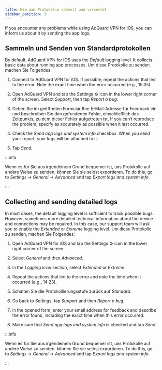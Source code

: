 ```yaml
---
title: Wie man Protokolle sammelt und versendet
sidebar_position: 3
---
```


If you encounter any problems while using AdGuard VPN for iOS, you can inform us about it by sending the app logs.

## Sammeln und Senden von Standardprotokollen

By default, AdGuard VPN for iOS uses the *Default* logging level. It collects basic data about running app processes. Um diese Protokolle zu senden, machen Sie Folgendes:

1. Connect to AdGuard VPN for iOS. If possible, repeat the actions that led to the error. Note the exact time when the error occurred (e.g., 15:35).

2. Open AdGuard VPN and tap the Settings ⚙ icon in the lower right corner of the screen. Select *Support*, then tap *Report a bug*.

3. Geben Sie im geöffneten Formular Ihre E-Mail-Adresse für Feedback ein und beschreiben Sie den gefundenen Fehler, einschließlich des Zeitpunkts, zu dem dieser Fehler aufgetreten ist. If you can’t reproduce the problem, specify as accurately as possible when it last occurred.

4. Check the *Send app logs and system info* checkbox. When you send your report, your logs will be attached to it.

5. Tap *Send*.

:::info

Wenn es für Sie aus irgendeinem Grund bequemer ist, uns Protokolle auf andere Weise zu senden, können Sie sie selbst exportieren. To do this, go to *Settings* → *General* → *Advanced* and tap *Export logs and system info*.

:::

## Collecting and sending detailed logs

In most cases, the default logging level is sufficient to track possible bugs. However, sometimes more detailed technical information about the device and connections may be required. In this case, our support team will ask you to enable the *Extended* or *Extreme* logging level. Um diese Protokolle zu senden, machen Sie Folgendes:

1. Open AdGuard VPN for iOS and tap the Settings ⚙ icon in the lower right corner of the screen.

2. Select *General* and then *Advanced*.

3. In the *Logging level* section, select *Extended* or *Extreme*.

4. Repeat the actions that led to the error and note the time when it occurred (e.g., 14:23).

5. Schalten Sie die Protokollierungsstufe zurück auf *Standard*.

6. Go back to *Settings*, tap *Support* and then *Report a bug*.

7. In the opened form, enter your email address for feedback and describe the error found, including the exact time when this error occurred.

8. Make sure that *Send app logs and system info* is checked and tap *Send*.

:::info

Wenn es für Sie aus irgendeinem Grund bequemer ist, uns Protokolle auf andere Weise zu senden, können Sie sie selbst exportieren. To do this, go to *Settings* → *General* → *Advanced* and tap *Export logs and system info*.

:::
